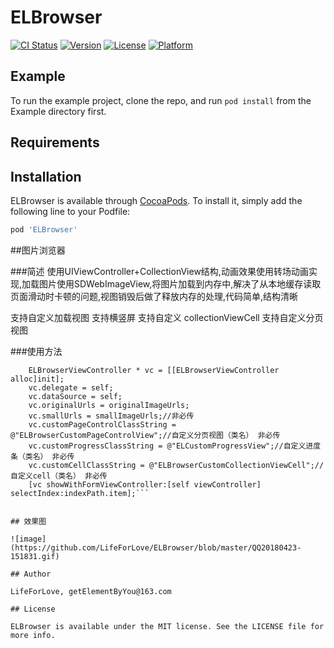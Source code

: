 # ELBrowser

[![CI Status](https://img.shields.io/travis/LifeForLove/ELBrowser.svg?style=flat)](https://travis-ci.org/LifeForLove/ELBrowser)
[![Version](https://img.shields.io/cocoapods/v/ELBrowser.svg?style=flat)](https://cocoapods.org/pods/ELBrowser)
[![License](https://img.shields.io/cocoapods/l/ELBrowser.svg?style=flat)](https://cocoapods.org/pods/ELBrowser)
[![Platform](https://img.shields.io/cocoapods/p/ELBrowser.svg?style=flat)](https://cocoapods.org/pods/ELBrowser)

## Example

To run the example project, clone the repo, and run `pod install` from the Example directory first.

## Requirements

## Installation

ELBrowser is available through [CocoaPods](https://cocoapods.org). To install
it, simply add the following line to your Podfile:

```ruby
pod 'ELBrowser'
```
##图片浏览器

###简述
使用UIViewController+CollectionView结构,动画效果使用转场动画实现,加载图片使用SDWebImageView,将图片加载到内存中,解决了从本地缓存读取页面滑动时卡顿的问题,视图销毁后做了释放内存的处理,代码简单,结构清晰

支持自定义加载视图
支持横竖屏
支持自定义 collectionViewCell
支持自定义分页视图

###使用方法
```
    ELBrowserViewController * vc = [[ELBrowserViewController alloc]init];
    vc.delegate = self;
    vc.dataSource = self;
    vc.originalUrls = originalImageUrls;
    vc.smallUrls = smallImageUrls;//非必传
    vc.customPageControlClassString = @"ELBrowserCustomPageControlView";//自定义分页视图（类名） 非必传
    vc.customProgressClassString = @"ELCustomProgressView";//自定义进度条（类名） 非必传
    vc.customCellClassString = @"ELBrowserCustomCollectionViewCell";//自定义cell（类名） 非必传
    [vc showWithFormViewController:[self viewController] selectIndex:indexPath.item];```


## 效果图

![image](https://github.com/LifeForLove/ELBrowser/blob/master/QQ20180423-151831.gif)

## Author

LifeForLove, getElementByYou@163.com

## License

ELBrowser is available under the MIT license. See the LICENSE file for more info.


